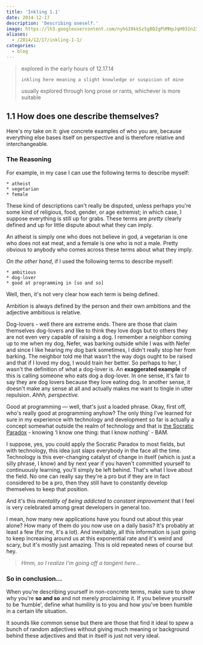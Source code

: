 ```yaml
---
title: 'Inkling 1.1'
date: 2014-12-17
description: 'Describing oneself.'
image: https://lh3.googleusercontent.com/nyhGI0kkSz5gBQ2gPUMHpJqH931n23udaTdAx1oGb9QScheBn4y1HoXUCCE6ovs_53jjXhyttte0Px8pPewiaDJ4uXtRpSx8OMwRJtA-fJmooYH4m38UhrAEN_FreThvuPtC0QOzWjNtXOxzglED0PeqpWYe5xM5dU_N19n6ct592HFQKKlD5YrcjTM33iNA9XJPM8_B8p7197_8VloYZq6RQxUBgeap6lwHMIo1tPJHnHzr-yovB0uR1zwpUXq8j3tozo-tC7NmuqKYV3m--vUKz7ody06gocada9oP8ewh0KR3ooA2yAVhTi1xUpRD4LrsV2VT-WNyCQp0BQAkp6GY6O5Y9QSFXlx66yLqDXC7_p1LNqMO57Bu4WDW3ofOObD8vbmWM7siwlhCI8vmf7pGIbb8SrLERXEiDrhzK4Px6eBrYwPPoVaOFfwGJMNwlZxbxkgLY3HYfEKm14MOLvekhN-Y4IHf1IEJJzP7DioaXybEcTYk0xQdLiekiHL-Oo38mrX3cVmdynte1GL3teL8tEi-3pQKQNoPZ5M_MqbNRzIvaEVFOlEUBdnEl8Gcr9fdnSTzP5sS6Sicyq5cWSFHufqb-uClt5cJx9rf4gIMpzVciscWEIcS-gkgYa4Y=w1000-h500-no
aliases:
  - /2014/12/17/inkling-1-1/
categories:
  - blog
---
```


> explored in the early hours of 12.17.14
>
> `inkling here meaning a slight knowledge or suspicion of mine`
>
> usually explored through long prose or rants, whichever is more suitable

## 1.1 How does one describe themselves?

Here's my take on it: give concrete examples of who you are, because everything else bases itself on perspective and is therefore relative and interchangeable.

### The Reasoning

For example, in my case I can use the following terms to describe myself:

    * atheist
    * vegetarian
    * female

These kind of descriptions can't really be disputed, unless perhaps you're some kind of religious, food, gender, or age extremist; in which case, I suppose everything is still up for grabs. These terms are _pretty_ clearly defined and up for little dispute about what they can imply.

An atheist is simply one who does not believe in god, a vegetarian is one who does not eat meat, and a female is one who is not a male. Pretty obvious to anybody who comes across these terms about what they imply.

_On the other hand_, if I used the following terms to describe myself:

    * ambitious
    * dog-lover
    * good at programming in [so and so]

Well, then, it's not very clear how each term is being defined.

Ambition is always defined by the person and their own ambitions and the adjective ambitious is relative.

Dog-lovers - well there are extreme ends. There are those that claim themselves dog-lovers and like to think they love dogs but to others they are not even very capable of raising a dog. I remember a neighbor coming up to me when my dog, Nefer, was barking outside while I was with Nefer and since I like hearing my dog bark sometimes, I didn't really stop her from barking. The neighbor told me that wasn't the way dogs ought to be raised and that if I loved my dog, I would train her better. So perhaps to her, I wasn't the definition of what a dog-lover is. An **exaggerated example** of this is calling someone who eats dog a dog-lover. In one sense, it's fair to say they are dog lovers because they love eating dog. In another sense, it doesn't make any sense at all and actually makes me want to tingle in utter repulsion. _Ahhh, perspective._

Good at programming — well, that's just a loaded phrase. Okay, first off, who's really good at programming anyhow? The only thing I've learned for sure in my experience with technology and development so far is actually a concept somewhat outside the realm of technology and that is [the Socratic Paradox](https://en.wikipedia.org/wiki/I_know_that_I_know_nothing) - knowing ‘I know one thing: that I know nothing' - BAM.

I suppose, yes, you could apply the Socratic Paradox to most fields, but with technology, this idea just slaps everybody in the face all the time. Technology is this ever-changing catalyst of change in itself (which is just a silly phrase, I know) and by next year if you haven't committed yourself to continuously learning, you'll simply be left behind. That's what I love about the field. No one can really say they're a pro but if they are in fact considered to be a pro, then they still have to constantly develop themselves to keep that position.

And it's this _mentality of being addicted to constant improvement_ that I feel is very celebrated among great developers in general too.

I mean, how many new applications have you found out about this year alone? How many of them do you now use on a daily basis? It's probably at least a few (for me, it's a lot). And inevitably, all this information is just going to keep increasing around us at this exponential rate and it's weird and scary, but it's mostly just amazing. This is old repeated news of course but hey.

> _Hmm, so I realize I'm going off a tangent here..._

### So in conclusion...

When you're describing yourself in non-concrete terms, make sure to show why you're **so and so** and not merely proclaiming it. If you believe yourself to be ‘humble', define what humility is to you and how you've been humble in a certain life situation.

It sounds like common sense but there are those that find it ideal to spew a bunch of random adjectives without giving much meaning or background behind these adjectives and that in itself is just not very ideal.
